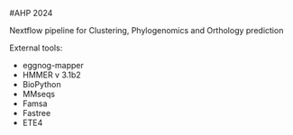 #AHP 2024


Nextflow pipeline for Clustering, Phylogenomics and Orthology prediction  
  
External tools:  
- eggnog-mapper  
- HMMER v 3.1b2  
- BioPython  
- MMseqs  
- Famsa  
- Fastree  
- ETE4  
  